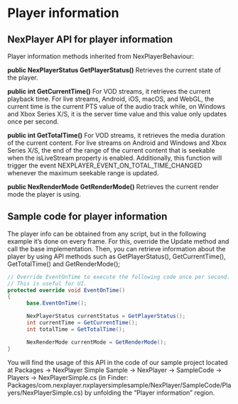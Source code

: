 # Player information

## NexPlayer API for player information

Player information methods inherited from NexPlayerBehaviour:

**public NexPlayerStatus GetPlayerStatus()**
Retrieves the current state of the player.

**public int GetCurrentTime()**
For VOD streams, it retrieves the current playback time. 
For live streams, Android, iOS, macOS, and WebGL, the current time is the current PTS value of the audio track while, on Windows and Xbox Series X/S, it is the server time value and this value only updates once per second.

**public int GetTotalTime()**
For VOD streams, it retrieves the media duration of the current content. 
For live streams on Android and Windows and Xbox Series X/S, the end of the range of the current content that is seekable when the isLiveStream property is enabled. Additionally, this function will trigger the event NEXPLAYER_EVENT_ON_TOTAL_TIME_CHANGED whenever the maximum seekable range is updated.

**public NexRenderMode GetRenderMode()**
Retrieves the current render mode the player is using.

## Sample code for player information

The player info can be obtained from any script, but in the following example it’s done on every frame. For this, override the Update method and call the base implementation. Then, you can retrieve information about the player by using API methods such as GetPlayerStatus(), GetCurrentTime(), GetTotalTime() and GetRenderMode();

```csharp
// Override EventOnTime to execute the following code once per second.
// This is useful for UI.
protected override void EventOnTime()
{
      base.EventOnTime();

      NexPlayerStatus currentStatus = GetPlayerStatus();
      int currentTime = GetCurrentTime();
      int totalTime = GetTotalTime();

      NexRenderMode currentMode = GetRenderMode();
}
```

You will find the usage of this API in the code of our sample project located at Packages → NexPlayer Simple Sample → NexPlayer → SampleCode → Players → NexPlayerSimple.cs (in Finder: Packages/com.nexplayer.nxplayersimplesample/NexPlayer/SampleCode/Players/NexPlayerSimple.cs) by unfolding the “Player information” region.
